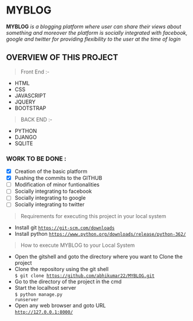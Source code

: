 # MYBLOG
**MYBLOG** *is a blogging platform where user can share their views about something and moreover the platform is socially integrated with* *facebook, google and twitter for providing flexibility to the user at the time of login*

## OVERVIEW OF THIS PROJECT

> Front End :-
- HTML
- CSS
- JAVASCRIPT
- JQUERY
- BOOTSTRAP

> BACK END :-
- PYTHON
- DJANGO
- SQLITE

### WORK TO BE DONE :
- [x] Creation of the basic platform
- [x] Pushing the commits to the GITHUB
- [ ] Modification of minor funtionalities
- [ ] Socially integrating to facebook
- [ ] Socially integrating to google
- [ ] Socially integrating to twitter

> Requirements for executing this project in your local system <br>
- Install git <code>https://git-scm.com/downloads</code> <br>
- Install python <code>https://www.python.org/downloads/release/python-362/</code> <br>






> How to execute MYBLOG to your Local System
- Open the gitshell and goto the directory where you want to Clone the project
- Clone the repository using the git shell <br>
<code>$ git clone https://github.com/abhikumar22/MYBLOG.git</code> <br>
- Go to the directory of the project in the cmd
- Start the localhost server <br>
<code>$ python manage.py runserver</code> <br>
- Open any web browser and goto URL <br>
 <code>http://127.0.0.1:8000/</code>



